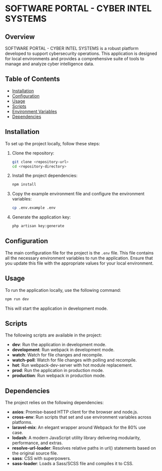 # SOFTWARE PORTAL - CYBER INTEL SYSTEMS

## Overview

SOFTWARE PORTAL - CYBER INTEL SYSTEMS is a robust platform developed to support cybersecurity operations. This application is designed for local environments and provides a comprehensive suite of tools to manage and analyze cyber intelligence data.

## Table of Contents

- [Installation](#installation)
- [Configuration](#configuration)
- [Usage](#usage)
- [Scripts](#scripts)
- [Environment Variables](#environment-variables)
- [Dependencies](#dependencies)

## Installation

To set up the project locally, follow these steps:

1. Clone the repository:
    ```bash
    git clone <repository-url>
    cd <repository-directory>
    ```

2. Install the project dependencies:
    ```bash
    npm install
    ```

3. Copy the example environment file and configure the environment variables:
    ```bash
    cp .env.example .env
    ```

4. Generate the application key:
    ```bash
    php artisan key:generate
    ```

## Configuration

The main configuration file for the project is the `.env` file. This file contains all the necessary environment variables to run the application. Ensure that you update this file with the appropriate values for your local environment.

## Usage

To run the application locally, use the following command:

```bash
npm run dev
```

This will start the application in development mode.

## Scripts

The following scripts are available in the project:

- **dev**: Run the application in development mode.
- **development**: Run webpack in development mode.
- **watch**: Watch for file changes and recompile.
- **watch-poll**: Watch for file changes with polling and recompile.
- **hot**: Run webpack-dev-server with hot module replacement.
- **prod**: Run the application in production mode.
- **production**: Run webpack in production mode.

## Dependencies

The project relies on the following dependencies:

- **axios**: Promise-based HTTP client for the browser and node.js.
- **cross-env**: Run scripts that set and use environment variables across platforms.
- **laravel-mix**: An elegant wrapper around Webpack for the 80% use case.
- **lodash**: A modern JavaScript utility library delivering modularity, performance, and extras.
- **resolve-url-loader**: Resolves relative paths in url() statements based on the original source file.
- **sass**: CSS with superpowers.
- **sass-loader**: Loads a Sass/SCSS file and compiles it to CSS.

